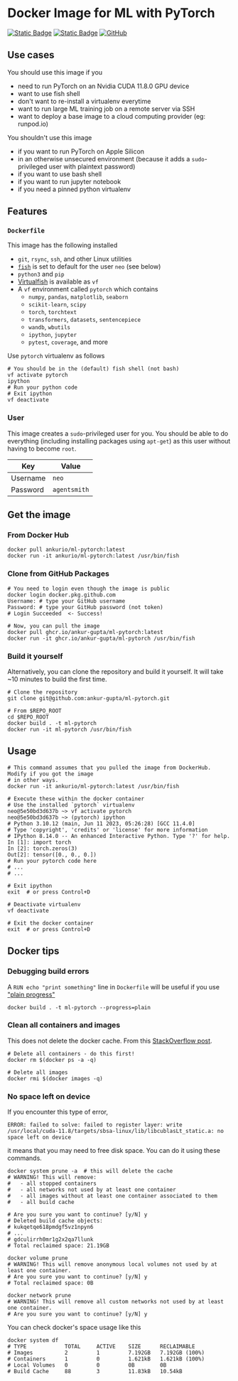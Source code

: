 # Docker Image for ML with PyTorch

[![Static Badge](https://img.shields.io/badge/Homepage-GitHub-blue)](https://github.com/ankur-gupta/ml-pytorch/)
[![Static Badge](https://img.shields.io/badge/Image-DockerHub-cyan)](https://hub.docker.com/repository/docker/ankurio/ml-pytorch/general)
[![GitHub](https://img.shields.io/github/license/ankur-gupta/ml-pytorch)](https://github.com/ankur-gupta/ml-pytorch/blob/main/LICENSE)

## Use cases
You should use this image if you
* need to run PyTorch on an Nvidia CUDA 11.8.0 GPU device
* want to use fish shell
* don't want to re-install a virtualenv everytime
* want to run large ML training job on a remote server via SSH
* want to deploy a base image to a cloud computing provider (eg: runpod.io)

You shouldn't use this image
* if you want to run PyTorch on Apple Silicon
* in an otherwise unsecured environment (because it adds a `sudo`-privileged user with plaintext password)
* if you want to use bash shell
* if you want to run jupyter notebook
* if you need a pinned python virtualenv


## Features
### `Dockerfile`
This image has the following installed
* `git`, `rsync`, `ssh`, and other Linux utilities
* [`fish`](https://fishshell.com/) is set to default for the user `neo` (see below)
* `python3` and `pip`
* [Virtualfish](https://github.com/adambrenecki/virtualfish) is available as `vf`
* A `vf` environment called `pytorch` which contains
  * `numpy`, `pandas`, `matplotlib`, `seaborn`
  * `scikit-learn`, `scipy`
  * `torch`, `torchtext`
  * `transformers`, `datasets`, `sentencepiece`
  * `wandb`, `wbutils`
  * `ipython`, `jupyter`
  * `pytest`, `coverage`, and more

Use `pytorch` virtualenv as follows
```shell
# You should be in the (default) fish shell (not bash)
vf activate pytorch
ipython
# Run your python code
# Exit ipython
vf deactivate
```

### User
This image creates a `sudo`-privileged user for you. You should be able to
do everything (including installing packages using `apt-get`) as this user
without having to become `root`.

| Key      | Value        |
|----------|--------------|
| Username | `neo`        |
| Password | `agentsmith` |


## Get the image
### From Docker Hub
```shell
docker pull ankurio/ml-pytorch:latest
docker run -it ankurio/ml-pytorch:latest /usr/bin/fish
```

### Clone from GitHub Packages
```shell
# You need to login even though the image is public
docker login docker.pkg.github.com
Username: # type your GitHub username
Password: # type your GitHub password (not token)
# Login Succeeded  <- Success!

# Now, you can pull the image
docker pull ghcr.io/ankur-gupta/ml-pytorch:latest
docker run -it ghcr.io/ankur-gupta/ml-pytorch /usr/bin/fish
```

### Build it yourself
Alternatively, you can clone the repository and build it yourself. It will take ~10 minutes to build the first time.
```shell
# Clone the repository
git clone git@github.com:ankur-gupta/ml-pytorch.git

# From $REPO_ROOT
cd $REPO_ROOT
docker build . -t ml-pytorch
docker run -it ml-pytorch /usr/bin/fish
```

## Usage
```shell
# This command assumes that you pulled the image from DockerHub. Modify if you got the image
# in other ways.
docker run -it ankurio/ml-pytorch:latest /usr/bin/fish

# Execute these within the docker container
# Use the installed `pytorch` virtualenv
neo@5e50bd3d637b ~> vf activate pytorch
neo@5e50bd3d637b ~> (pytorch) ipython
# Python 3.10.12 (main, Jun 11 2023, 05:26:28) [GCC 11.4.0]
# Type 'copyright', 'credits' or 'license' for more information
# IPython 8.14.0 -- An enhanced Interactive Python. Type '?' for help.
In [1]: import torch
In [2]: torch.zeros(3)
Out[2]: tensor([0., 0., 0.])
# Run your pytorch code here
# ...
# ...

# Exit ipython
exit  # or press Control+D

# Deactivate virtualenv
vf deactivate

# Exit the docker container
exit  # or press Control+D
```


## Docker tips
### Debugging build errors
A `RUN echo "print something"` line in `Dockerfile` will be useful if you use ["plain progress"](https://stackoverflow.com/a/67548336/4383754)
```shell
docker build . -t ml-pytorch --progress=plain
```

### Clean all containers and images
This does not delete the docker cache. From this
[StackOverflow post](https://stackoverflow.com/a/55499079/4383754).

```shell
# Delete all containers - do this first!
docker rm $(docker ps -a -q)

# Delete all images
docker rmi $(docker images -q)
```

### No space left on device
If you encounter this type of error,
```
ERROR: failed to solve: failed to register layer: write /usr/local/cuda-11.8/targets/sbsa-linux/lib/libcublasLt_static.a: no space left on device
```
it means that you may need to free disk space. You can do it using these commands.

```shell
docker system prune -a  # this will delete the cache
# WARNING! This will remove:
#   - all stopped containers
#   - all networks not used by at least one container
#   - all images without at least one container associated to them
#   - all build cache

# Are you sure you want to continue? [y/N] y
# Deleted build cache objects:
# kukqetqe618pmdgf5vz1npyn6
# ...
# gdculirrh0mr1g2x2qa7llunk
# Total reclaimed space: 21.19GB

docker volume prune
# WARNING! This will remove anonymous local volumes not used by at least one container.
# Are you sure you want to continue? [y/N] y
# Total reclaimed space: 0B

docker network prune
# WARNING! This will remove all custom networks not used by at least one container.
# Are you sure you want to continue? [y/N] y
```

You can check docker's space usage like this
```shell
docker system df
# TYPE            TOTAL     ACTIVE    SIZE      RECLAIMABLE
# Images          2         1         7.192GB   7.192GB (100%)
# Containers      1         0         1.621kB   1.621kB (100%)
# Local Volumes   0         0         0B        0B
# Build Cache     88        3         11.83kB   10.54kB
```
